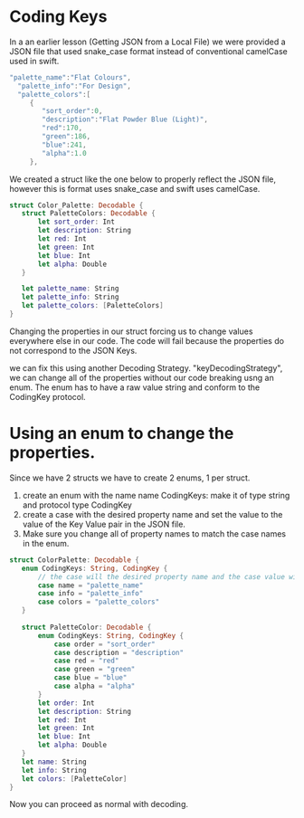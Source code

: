 # Coding Keys

 In a an earlier lesson (Getting JSON from a Local File) we were provided a JSON file that used snake_case format instead of conventional camelCase used in swift. 
 
 
 ``` swift
 "palette_name":"Flat Colours",
   "palette_info":"For Design",
   "palette_colors":[
      {
         "sort_order":0,
         "description":"Flat Powder Blue (Light)",
         "red":170,
         "green":186,
         "blue":241,
         "alpha":1.0
      },
 ```
 
 We created a struct like the one below to properly reflect the JSON file, however this is format uses snake_case and swift uses camelCase.
 
 ``` swift
 struct Color_Palette: Decodable {
    struct PaletteColors: Decodable {
        let sort_order: Int
        let description: String
        let red: Int
        let green: Int
        let blue: Int
        let alpha: Double
    }

    let palette_name: String
    let palette_info: String
    let palette_colors: [PaletteColors]
}
```
 

 Changing the properties in our struct forcing us to change values everywhere else in our code. The code will fail because the properties do not correspond to the JSON Keys.

 we can fix this using another Decoding Strategy. "keyDecodingStrategy", we can change all of the properties without our code breaking usng an enum. The enum has to have a raw value string and conform to the CodingKey protocol.
 
# Using an enum to change the properties. 

Since we have 2 structs we have to create 2 enums, 1 per struct.
1. create an enum with the name name CodingKeys: make it of type string and protocol type CodingKey
2. create a case with the desired property name and set the value to the value of the Key Value pair in the JSON file.
3. Make sure you change all of property names to match the case names in the enum.


 ``` swift
 struct ColorPalette: Decodable {
    enum CodingKeys: String, CodingKey {
        // the case will the desired property name and the case value will be the existing key calue.. (JSON value)
        case name = "palette_name"
        case info = "palette_info"
        case colors = "palette_colors"
    }
    
    struct PaletteColor: Decodable {
        enum CodingKeys: String, CodingKey {
            case order = "sort_order"
            case description = "description"
            case red = "red"
            case green = "green"
            case blue = "blue"
            case alpha = "alpha"
        }
        let order: Int
        let description: String
        let red: Int
        let green: Int
        let blue: Int
        let alpha: Double
    }
    let name: String
    let info: String
    let colors: [PaletteColor]
}
 
 ```
 
 Now you can proceed as normal with decoding.
 
 
 
 
